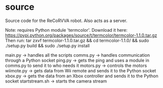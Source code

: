 source
======

Source code for the ReCoRVVA robot. Also acts as a server.

Note: requires Python module 'termcolor'.
Download it here: https://pypi.python.org/packages/source/t/termcolor/termcolor-1.1.0.tar.gz
Then run:
tar zxvf termcolor-1.1.0.tar.gz && cd termcolor-1.1.0/ && sudo ./setup.py build && sudo ./setup.py install

main.py -> handles all the scripts
comms.py -> handles communication through a Python socket
ping.py -> gets the ping and uses a module in comms.py to send it to who needs it
motors.py -> controls the motors
wiimote.py -> gets data from Wii remote and sends it to the Python socket
xbox.py -> gets the data from an Xbox controller and sends it to the Python socket
startstream.sh -> starts the camera stream
